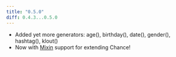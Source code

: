 ```yaml
---
title: "0.5.0"
diff: 0.4.3...0.5.0
---
```


* Added yet more generators: age(), birthday(), date(), gender(), hashtag(), klout()
* Now with [Mixin](#mixin) support for extending Chance!
